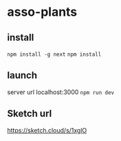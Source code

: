 # asso-plants

## install

`npm install -g next`
`npm install`

## launch

server url localhost:3000
`npm run dev`

## Sketch url

https://sketch.cloud/s/1xglO
